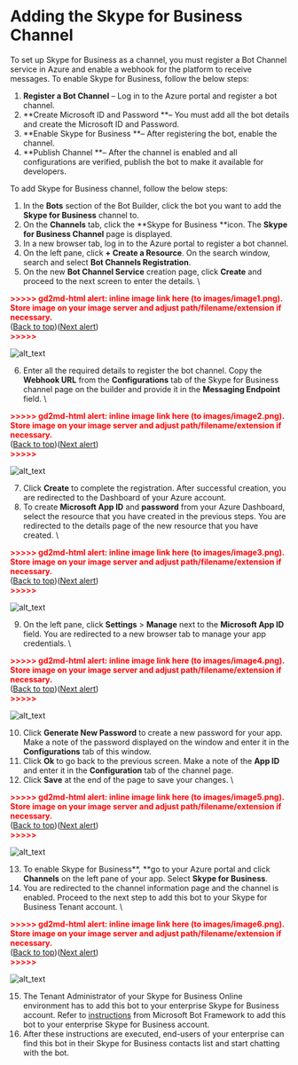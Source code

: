 # **Adding the Skype for Business Channel**

To set up Skype for Business as a channel, you must register a Bot Channel service in Azure and enable a webhook for the platform to receive messages. To enable Skype for Business, follow the below steps:



1. **Register a Bot Channel** – Log in to the Azure portal and register a bot channel.
2. **Create Microsoft ID and Password **– You must add all the bot details and create the Microsoft ID and Password.
3. **Enable Skype for Business **– After registering the bot, enable the channel.
4. **Publish Channel **– After the channel is enabled and all configurations are verified, publish the bot to make it available for developers.

To add Skype for Business channel, follow the below steps:



1. In the **Bots** section of the Bot Builder, click the bot you want to add the **Skype for Business** channel to.
2. On the **Channels** tab, click the **Skype for Business **icon. The **Skype for Business Channel** page is displayed.
3. In a new browser tab, log in to the Azure portal to register a bot channel.
4. On the left pane, click **+ Create a Resource**. On the search window, search and select **Bot Channels Registration**.
5. On the new **Bot Channel Service** creation page, click **Create** and proceed to the next screen to enter the details. \


<p id="gdcalert1" ><span style="color: red; font-weight: bold">>>>>>  gd2md-html alert: inline image link here (to images/image1.png). Store image on your image server and adjust path/filename/extension if necessary. </span><br>(<a href="#">Back to top</a>)(<a href="#gdcalert2">Next alert</a>)<br><span style="color: red; font-weight: bold">>>>>> </span></p>


![alt_text](images/image1.png "image_tooltip")

6. Enter all the required details to register the bot channel. Copy the **Webhook URL** from the **Configurations** tab of the Skype for Business channel page on the builder and provide it in the **Messaging Endpoint** field. \


<p id="gdcalert2" ><span style="color: red; font-weight: bold">>>>>>  gd2md-html alert: inline image link here (to images/image2.png). Store image on your image server and adjust path/filename/extension if necessary. </span><br>(<a href="#">Back to top</a>)(<a href="#gdcalert3">Next alert</a>)<br><span style="color: red; font-weight: bold">>>>>> </span></p>


![alt_text](images/image2.png "image_tooltip")

7. Click **Create** to complete the registration. After successful creation, you are redirected to the Dashboard of your Azure account.
8. To create **Microsoft App ID** and **password** from your Azure Dashboard, select the resource that you have created in the previous steps. You are redirected to the details page of the new resource that you have created. \


<p id="gdcalert3" ><span style="color: red; font-weight: bold">>>>>>  gd2md-html alert: inline image link here (to images/image3.png). Store image on your image server and adjust path/filename/extension if necessary. </span><br>(<a href="#">Back to top</a>)(<a href="#gdcalert4">Next alert</a>)<br><span style="color: red; font-weight: bold">>>>>> </span></p>


![alt_text](images/image3.png "image_tooltip")

9. On the left pane, click **Settings** > **Manage** next to the **Microsoft App ID** field. You are redirected to a new browser tab to manage your app credentials. \


<p id="gdcalert4" ><span style="color: red; font-weight: bold">>>>>>  gd2md-html alert: inline image link here (to images/image4.png). Store image on your image server and adjust path/filename/extension if necessary. </span><br>(<a href="#">Back to top</a>)(<a href="#gdcalert5">Next alert</a>)<br><span style="color: red; font-weight: bold">>>>>> </span></p>


![alt_text](images/image4.png "image_tooltip")

10. Click **Generate New Password** to create a new password for your app. Make a note of the password displayed on the window and enter it in the **Configurations** tab of this window.
11. Click **Ok** to go back to the previous screen. Make a note of the **App ID** and enter it in the **Configuration** tab of the channel page.
12. Click **Save** at the end of the page to save your changes. \


<p id="gdcalert5" ><span style="color: red; font-weight: bold">>>>>>  gd2md-html alert: inline image link here (to images/image5.png). Store image on your image server and adjust path/filename/extension if necessary. </span><br>(<a href="#">Back to top</a>)(<a href="#gdcalert6">Next alert</a>)<br><span style="color: red; font-weight: bold">>>>>> </span></p>


![alt_text](images/image5.png "image_tooltip")

13. To enable Skype for Business**, **go to your Azure portal and click **Channels** on the left pane of your app. Select **Skype for Business**.
14. You are redirected to the channel information page and the channel is enabled. Proceed to the next step to add this bot to your Skype for Business Tenant account. \


<p id="gdcalert6" ><span style="color: red; font-weight: bold">>>>>>  gd2md-html alert: inline image link here (to images/image6.png). Store image on your image server and adjust path/filename/extension if necessary. </span><br>(<a href="#">Back to top</a>)(<a href="#gdcalert7">Next alert</a>)<br><span style="color: red; font-weight: bold">>>>>> </span></p>


![alt_text](images/image6.png "image_tooltip")

15. The Tenant Administrator of your Skype for Business Online environment has to add this bot to your enterprise Skype for Business account. Refer to [instructions](https://skypeappregistration.azurewebsites.net/bot/370430e7-4a7f-4765-8ace-4dd8139b1866) from Microsoft Bot Framework to add this bot to your enterprise Skype for Business account.
16. After these instructions are executed, end-users of your enterprise can find this bot in their Skype for Business contacts list and start chatting with the bot.
